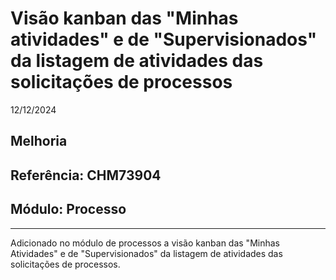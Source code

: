 # Visão kanban das "Minhas atividades" e de "Supervisionados" da listagem de atividades das solicitações de processos
12/12/2024
## Melhoria
## Referência: CHM73904
## Módulo: Processo
***

Adicionado no módulo de processos a visão kanban das "Minhas Atividades" e de "Supervisionados" da listagem de atividades das solicitações de processos.
